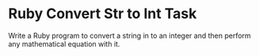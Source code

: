# Ruby Convert Str to Int Task
Write a Ruby program to convert a string in to an integer and then perform any mathematical equation with it.
